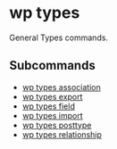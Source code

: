 # wp types

General Types commands.

## Subcommands

- [wp types association](types/association.md) <command>
- [wp types export](types/export.md) <file>
- [wp types field](types/field.md) <file>
- [wp types import](types/import.md) <file>
- [wp types posttype](types/posttype.md) <command>
- [wp types relationship](types/relationship.md) <command>



